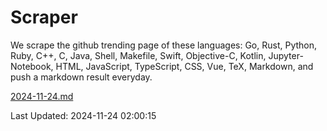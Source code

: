 # Scraper

We scrape the github trending page of these languages: Go, Rust, Python, Ruby, C++, C, Java, Shell, Makefile, Swift, Objective-C, Kotlin, Jupyter-Notebook, HTML, JavaScript, TypeScript, CSS, Vue, TeX, Markdown, and push a markdown result everyday.

[2024-11-24.md](https://github.com/cumthxy/github-trending-backup/blob/master/2024-11-24.md)

Last Updated: 2024-11-24 02:00:15